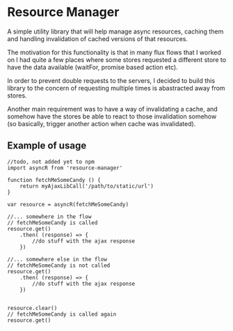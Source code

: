 # Resource Manager

A simple utility library that will help manage async resources, caching them and handling invalidation of 
cached versions of that resources.

The motivation for this functionality is that in many flux flows that I worked on I had quite a few places
where some stores requested a different store to have the data available (waitFor, promise based action etc).

In order to prevent double requests to the servers, I decided to build this library to the concern of 
requesting multiple times is abastracted away from stores. 

Another main requirement was to have a way of invalidating a cache, and somehow have the stores be able 
to react to those invalidation somehow (so basically, trigger another action when cache was invalidated).

## Example of usage
	
	//todo, not added yet to npm
	import asyncR from 'resource-manager'

	function fetchMeSomeCandy () {
		return myAjaxLibCall('/path/to/static/url')
	}

	var resource = asyncR(fetchMeSomeCandy)

	//... somewhere in the flow
	// fetchMeSomeCandy is called
	resource.get()
		.then( (response) => {
			//do stuff with the ajax response
		})

	//... somewhere else in the flow
	// fetchMeSomeCandy is not called
	resource.get()
		.then( (response) => {
			//do stuff with the ajax response
		})


	resource.clear()
	// fetchMeSomeCandy is called again
	resource.get()